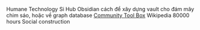 Humane Technology
Si Hub
Obsidian
cách để xây dựng vault cho đám mây chim sáo, hoặc về graph database
[Community Tool Box](https://ctb.ku.edu/en "Community Tool Box")
Wikipedia
80000 hours
Social construction 